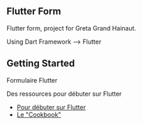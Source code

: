 ## Flutter Form

Flutter form, project for Greta Grand Hainaut.

Using Dart Framework --> Flutter


## Getting Started

Formulaire Flutter

Des ressources pour débuter sur Flutter

- [Pour débuter sur Flutter](https://docs.flutter.dev/get-started/codelab)
- [Le "Cookbook"](https://docs.flutter.dev/cookbook)

